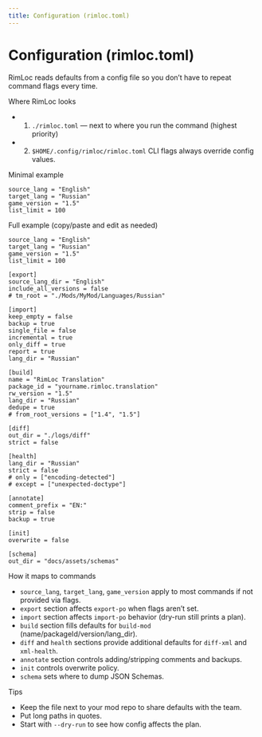 ```yaml
---
title: Configuration (rimloc.toml)
---
```


# Configuration (rimloc.toml)

RimLoc reads defaults from a config file so you don’t have to repeat command flags every time.

Where RimLoc looks
- 1) `./rimloc.toml` — next to where you run the command (highest priority)
- 2) `$HOME/.config/rimloc/rimloc.toml`
CLI flags always override config values.

Minimal example
```
source_lang = "English"
target_lang = "Russian"
game_version = "1.5"
list_limit = 100
```

Full example (copy/paste and edit as needed)
```
source_lang = "English"
target_lang = "Russian"
game_version = "1.5"
list_limit = 100

[export]
source_lang_dir = "English"
include_all_versions = false
# tm_root = "./Mods/MyMod/Languages/Russian"

[import]
keep_empty = false
backup = true
single_file = false
incremental = true
only_diff = true
report = true
lang_dir = "Russian"

[build]
name = "RimLoc Translation"
package_id = "yourname.rimloc.translation"
rw_version = "1.5"
lang_dir = "Russian"
dedupe = true
# from_root_versions = ["1.4", "1.5"]

[diff]
out_dir = "./logs/diff"
strict = false

[health]
lang_dir = "Russian"
strict = false
# only = ["encoding-detected"]
# except = ["unexpected-doctype"]

[annotate]
comment_prefix = "EN:"
strip = false
backup = true

[init]
overwrite = false

[schema]
out_dir = "docs/assets/schemas"
```

How it maps to commands
- `source_lang`, `target_lang`, `game_version` apply to most commands if not provided via flags.
- `export` section affects `export-po` when flags aren’t set.
- `import` section affects `import-po` behavior (dry-run still prints a plan).
- `build` section fills defaults for `build-mod` (name/packageId/version/lang_dir).
- `diff` and `health` sections provide additional defaults for `diff-xml` and `xml-health`.
- `annotate` section controls adding/stripping comments and backups.
- `init` controls overwrite policy.
- `schema` sets where to dump JSON Schemas.

Tips
- Keep the file next to your mod repo to share defaults with the team.
- Put long paths in quotes.
- Start with `--dry-run` to see how config affects the plan.

